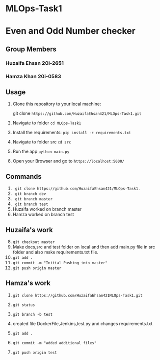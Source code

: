 # MLOps-Task1
# Even and Odd Number checker
## Group Members 
### Huzaifa Ehsan 20i-2651
### Hamza Khan 20i-0583
## Usage

1. Clone this repository to your local machine:

   git clone `https://github.com/HuzaifaEhsan421/MLOps-Task1.git`

2. Navigate to folder 
   `cd MLOps-Task1`

3. Install the requirements: 
    `pip install -r requirements.txt`

4. Navigate to folder src 
    `cd src`

5. Run the app 
    `python main.py`

6. Open your Browser and go to 
    `https://localhost:5000/`

## Commands

1. ` git clone https://github.com/HuzaifaEhsan421/MLOps-Task1.`
2. ` git branch dev`
3. ` git branch master`
4. ` git branch test`
5. Huzaifa worked on branch master
6. Hamza worked on branch test
## Huzaifa's work
8. `git checkout master`
8. Make docs,src and test folder on local and then add main.py file in src folder and also make requirements.txt file.
9. `git add .`
10. `git commit -m "Initial Pushing into master"`
11. `git push origin master`
## Hamza's work
1. `git clone https://github.com/HuzaifaEhsan421MLOps-Task1.git`
 
2. `git status`
3. `git branch -b test`
4. created file DockerFile,Jenkins,test.py and changes requirements.txt
4. `git add .`
5. `git commit -m "added additional files"`
6. `git push origin test`




